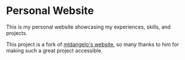 # Personal Website

This is my personal website showcasing my experiences, skills, and projects.

This project is a fork of [mldangelo's website](https://github.com/mldangelo/personal-site/), so many thanks to him for making such a great project accessible.
